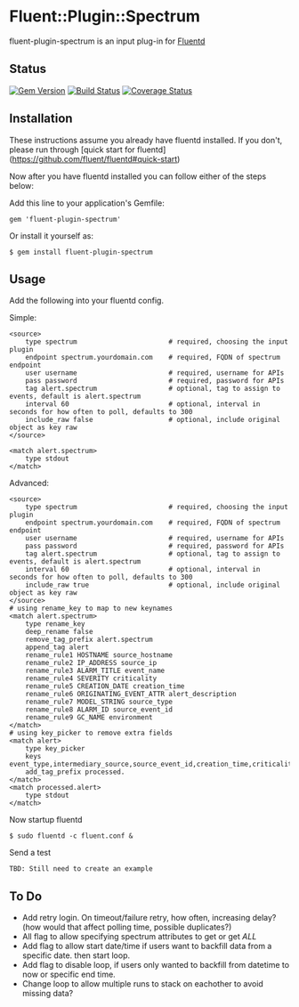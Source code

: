 # Fluent::Plugin::Spectrum

fluent-plugin-spectrum is an input plug-in for [Fluentd](http://fluentd.org)

## Status
[![Gem Version](https://badge.fury.io/rb/fluent-plugin-spectrum.png)](http://badge.fury.io/rb/fluent-plugin-spectrum)
[![Build Status](https://travis-ci.org/Bigel0w/fluent-plugin-spectrum.png?branch=master)](https://travis-ci.org/Bigel0w/fluent-plugin-spectrum)
[![Coverage Status](https://coveralls.io/repos/Bigel0w/fluent-plugin-spectrum/badge.png?branch=master)](https://coveralls.io/r/Bigel0w/fluent-plugin-spectrum?branch=master)

## Installation

These instructions assume you already have fluentd installed. 
If you don't, please run through [quick start for fluentd] (https://github.com/fluent/fluentd#quick-start)

Now after you have fluentd installed you can follow either of the steps below:

Add this line to your application's Gemfile:

    gem 'fluent-plugin-spectrum'

Or install it yourself as:

    $ gem install fluent-plugin-spectrum

## Usage
Add the following into your fluentd config.

Simple:

	<source>
		type spectrum 						# required, choosing the input plugin
    	endpoint spectrum.yourdomain.com 	# required, FQDN of spectrum endpoint
    	user username 						# required, username for APIs
    	pass password 						# required, password for APIs
    	tag alert.spectrum 					# optional, tag to assign to events, default is alert.spectrum
    	interval 60 						# optional, interval in seconds for how often to poll, defaults to 300
    	include_raw false 					# optional, include original object as key raw
    </source>

	<match alert.spectrum>
  		type stdout
	</match>

Advanced:

	<source>
		type spectrum 						# required, choosing the input plugin
    	endpoint spectrum.yourdomain.com 	# required, FQDN of spectrum endpoint
    	user username 						# required, username for APIs
    	pass password 						# required, password for APIs
    	tag alert.spectrum 					# optional, tag to assign to events, default is alert.spectrum
    	interval 60 						# optional, interval in seconds for how often to poll, defaults to 300
    	include_raw true 					# optional, include original object as key raw
    </source>
    # using rename_key to map to new keynames
	<match alert.spectrum>
  		type rename_key
  		deep_rename false
  		remove_tag_prefix alert.spectrum
  		append_tag alert
  		rename_rule1 HOSTNAME source_hostname
  		rename_rule2 IP_ADDRESS source_ip
  		rename_rule3 ALARM_TITLE event_name
  		rename_rule4 SEVERITY criticality
  		rename_rule5 CREATION_DATE creation_time
  		rename_rule6 ORIGINATING_EVENT_ATTR alert_description
  		rename_rule7 MODEL_STRING source_type
  		rename_rule8 ALARM_ID source_event_id
  		rename_rule9 GC_NAME environment
	</match>
	# using key_picker to remove extra fields
	<match alert>
  		type key_picker
  		keys event_type,intermediary_source,source_event_id,creation_time,criticality,event_name,source_hostname,source_ip,alert_description,source_type,environment,raw
  		add_tag_prefix processed.
	</match>
	<match processed.alert>
  		type stdout
	</match>

Now startup fluentd

    $ sudo fluentd -c fluent.conf &

Send a test

	TBD: Still need to create an example

## To Do
* Add retry login. On timeout/failure retry, how often, increasing delay? (how would that affect polling time, possible duplicates?)
* All flag to allow specifying spectrum attributes to get or get _ALL_
* Add flag to allow start date/time if users want to backfill data from a specific date. then start loop. 
* Add flag to disable loop, if users only wanted to backfill from datetime to now or specific end time. 
* Change loop to allow multiple runs to stack on eachother to avoid missing data?